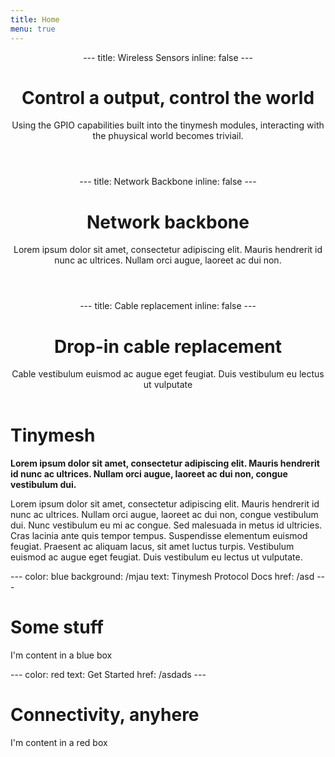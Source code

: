 ```yaml
---
title: Home
menu: true
---
```



<header>
---
title: Wireless Sensors
inline: false
---

# Control a output, control the world

Using the GPIO capabilities built into the tinymesh modules,
interacting with the phuysical world becomes triviail.
</header>

<header>
---
title: Network Backbone
inline: false
---

# Network backbone

Lorem ipsum dolor sit amet, consectetur adipiscing elit. Mauris
hendrerit id nunc ac ultrices. Nullam orci augue, laoreet ac dui non.
</header>

<header>
---
title: Cable replacement
inline: false
---

# Drop-in cable replacement

Cable vestibulum euismod ac augue eget feugiat. Duis vestibulum eu lectus ut vulputate
</header>


# Tinymesh

<b>Lorem ipsum dolor sit amet, consectetur adipiscing elit. Mauris hendrerit id nunc ac ultrices. Nullam orci augue, laoreet ac dui non, congue vestibulum dui.</b>

Lorem ipsum dolor sit amet, consectetur adipiscing elit. Mauris hendrerit id nunc ac ultrices. Nullam orci augue, laoreet ac dui non, congue vestibulum dui. Nunc vestibulum eu mi ac congue. Sed malesuada in metus id ultricies. Cras lacinia ante quis tempor tempus. Suspendisse elementum euismod feugiat. Praesent ac aliquam lacus, sit amet luctus turpis. Vestibulum euismod ac augue eget feugiat. Duis vestibulum eu lectus ut vulputate.

<box>
---
color: blue
background: /mjau
text: Tinymesh Protocol Docs
href: /asd
---

# Some stuff

I'm content in a blue box
</box>

<box>
---
color: red
text: Get Started
href: /asdads
---

# Connectivity, anyhere


I'm content in a red box
</box>
